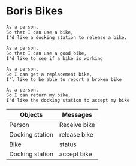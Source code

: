 # Boris Bikes

```
As a person,
So that I can use a bike,
I'd like a docking station to release a bike.

As a person,
So that I can use a good bike,
I'd like to see if a bike is working

As a person,
So I can get a replacement bike,
I'l like to be able to report a broken bike

As a person,
So I can return my bike,
I'd like the docking station to accept my bike

```

| Objects | Messages |
| ------- | -------- |
| Person | Receive bike |
| Docking station | release bike |
| Bike | status |
| Docking station | accept bike |

